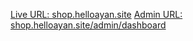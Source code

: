 [Live URL: shop.helloayan.site](https://shop.helloayan.site)
[Admin URL: shop.helloayan.site/admin/dashboard](https://shop.helloayan.site/admin/dashboard)
